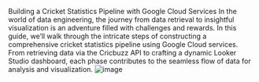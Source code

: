 Building a Cricket Statistics Pipeline with Google Cloud Services
In the world of data engineering, the journey from data retrieval to insightful visualization is an adventure filled with challenges and rewards. In this guide, we’ll walk through the intricate steps of constructing a comprehensive cricket statistics pipeline using Google Cloud services. From retrieving data via the Cricbuzz API to crafting a dynamic Looker Studio dashboard, each phase contributes to the seamless flow of data for analysis and visualization.
![image](https://github.com/user-attachments/assets/cb4dbdea-1da2-4135-b305-6e99b12e43dc)
